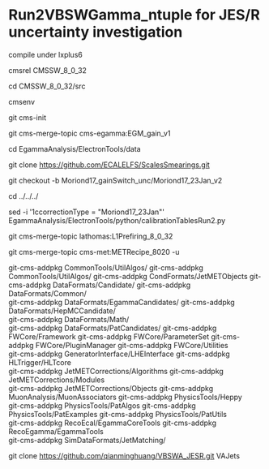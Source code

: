 # Run2VBSWGamma_ntuple for JES/R uncertainty investigation

compile under lxplus6

cmsrel CMSSW_8_0_32

cd CMSSW_8_0_32/src

cmsenv 

git cms-init

git cms-merge-topic cms-egamma:EGM_gain_v1

cd EgammaAnalysis/ElectronTools/data

git clone https://github.com/ECALELFS/ScalesSmearings.git

git checkout -b Moriond17_gainSwitch_unc/Moriond17_23Jan_v2

cd ../../../

sed -i '1ccorrectionType = "Moriond17_23Jan"' EgammaAnalysis/ElectronTools/python/calibrationTablesRun2.py

git cms-merge-topic lathomas:L1Prefiring_8_0_32

git cms-merge-topic cms-met:METRecipe_8020 -u

git-cms-addpkg CommonTools/UtilAlgos/
git-cms-addpkg CommonTools/UtilAlgos/
git-cms-addpkg CondFormats/JetMETObjects
git-cms-addpkg DataFormats/Candidate/
git-cms-addpkg DataFormats/Common/   
git-cms-addpkg DataFormats/EgammaCandidates/
git-cms-addpkg DataFormats/HepMCCandidate/  
git-cms-addpkg DataFormats/Math/          
git-cms-addpkg DataFormats/PatCandidates/
git-cms-addpkg FWCore/Framework
git-cms-addpkg FWCore/ParameterSet
git-cms-addpkg FWCore/PluginManager
git-cms-addpkg FWCore/Utilities    
git-cms-addpkg GeneratorInterface/LHEInterface
git-cms-addpkg HLTrigger/HLTcore              
git-cms-addpkg JetMETCorrections/Algorithms
git-cms-addpkg JetMETCorrections/Modules   
git-cms-addpkg JetMETCorrections/Objects
git-cms-addpkg MuonAnalysis/MuonAssociators
git-cms-addpkg PhysicsTools/Heppy          
git-cms-addpkg PhysicsTools/PatAlgos
git-cms-addpkg PhysicsTools/PatExamples
git-cms-addpkg PhysicsTools/PatUtils   
git-cms-addpkg RecoEcal/EgammaCoreTools
git-cms-addpkg RecoEgamma/EgammaTools  
git-cms-addpkg SimDataFormats/JetMatching/


git clone https://github.com/qianminghuang/VBSWA_JESR.git VAJets
